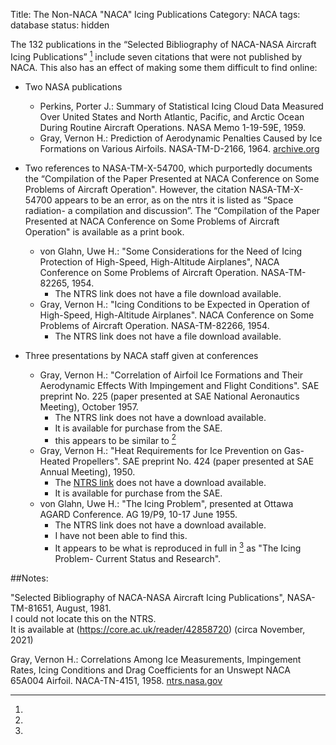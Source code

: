 Title: The Non-NACA "NACA" Icing Publications
Category: NACA
tags: database
status: hidden


The 132 publications in the “Selected Bibliography of NACA-NASA Aircraft Icing Publications” [^1] 
include seven citations that were not published by NACA. 
This also has an effect of making some them difficult to find online:  

- Two NASA publications
    - Perkins, Porter J.: Summary of Statistical Icing Cloud Data Measured Over United States and North Atlantic, Pacific, and Arctic Ocean During Routine Aircraft Operations. NASA Memo 1-19-59E, 1959.  
    - Gray, Vernon H.: Prediction of Aerodynamic Penalties Caused by Ice Formations on Various Airfoils. NASA-TM-D-2166, 1964. [archive.org](https://archive.org/details/nasa_techdoc_19810068590)

- Two references to NASA-TM-X-54700, which purportedly documents the “Compilation of the Paper Presented at NACA Conference on Some Problems of Aircraft Operation".  However, the citation NASA-TM-X-54700 appears to be an error, as on the ntrs it is listed as “Space radiation- a compilation and discussion”. The “Compilation of the Paper Presented at NACA Conference on Some Problems of Aircraft Operation" is available as a print book.  
    - von Glahn, Uwe H.: "Some Considerations for the Need of Icing Protection of High-Speed, High-Altitude Airplanes", NACA Conference on Some Problems of Aircraft Operation. NASA-TM-82265, 1954.  
        - The NTRS link does not have a file download available.  
    - Gray, Vernon H.: "Icing Conditions to be Expected in Operation of High-Speed, High-Altitude Airplanes". NACA Conference on Some Problems of Aircraft Operation. NASA-TM-82266, 1954.  
        - The NTRS link does not have a file download available.  
        
- Three presentations by NACA staff given at conferences  
    - Gray, Vernon H.: "Correlation of Airfoil Ice Formations and Their Aerodynamic Effects With Impingement and Flight Conditions". SAE preprint No. 225 (paper presented at SAE National Aeronautics Meeting), October 1957.  
        - The NTRS link does not have a download available.  
        - It is available for purchase from the SAE.   
        - this appears to be similar to [^2]  
    - Gray, Vernon H.: "Heat Requirements for Ice Prevention on Gas-Heated Propellers". SAE preprint No. 424 (paper presented at SAE Annual Meeting), 1950.  
        - The [NTRS link](https://ntrs.nasa.gov/citations/19810068634) does not have a download available.  
        - It is available for purchase from the SAE.  
    - von Glahn, Uwe H.: "The Icing Problem", presented at Ottawa AGARD Conference. AG 19/P9, 10-17 June 1955.  
        - The NTRS link does not have a download available.  
        - I have not been able to find this.  
        - It appears to be what is reproduced in full in [^1] as "The Icing Problem- Current Status and Research".  
        
##Notes:
[^1]: 
"Selected Bibliography of NACA-NASA Aircraft Icing Publications", NASA-TM-81651, August, 1981.  
I could not locate this on the NTRS.  
It is available at (https://core.ac.uk/reader/42858720) (circa November, 2021)
[^2]:
Gray, Vernon H.: Correlations Among Ice Measurements, Impingement Rates, Icing Conditions and Drag Coefficients for an Unswept NACA 65A004 Airfoil. NACA-TN-4151, 1958. [ntrs.nasa.gov](https://ntrs.nasa.gov/citations/19810068588)
